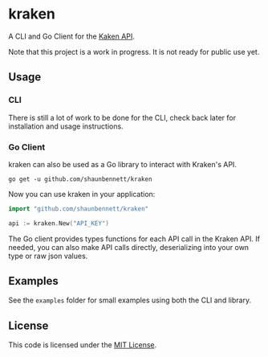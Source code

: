 # kraken

A CLI and Go Client for the [Kaken API](https://www.kraken.com/features/api).

Note that this project is a work in progress. It is not ready for public use yet.

## Usage

### CLI

There is still a lot of work to be done for the CLI, check back later for installation and usage instructions.

### Go Client

kraken can also be used as a Go library to interact with Kraken's API.

```shell
go get -u github.com/shaunbennett/kraken
```

Now you can use kraken in your application:

```go
import "github.com/shaunbennett/kraken"

api := kraken.New("API_KEY")
```

The Go client provides types functions for each API call in the Kraken API. If needed, you can also make API calls directly,
deserializing into your own type or raw json values.

## Examples

See the `examples` folder for small examples using both the CLI and library.

## License

This code is licensed under the [MIT License](https://github.com/shaunbennett/kraken/blob/main/LICENSE).